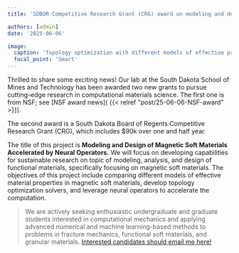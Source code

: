```yaml
---
title: 'SDBOR Competitive Research Grant (CRG) award on modeling and design of magnetic soft materials'

authors: [admin]
date: '2025-06-06'

image:
  caption: 'Topology optimization with different models of effective properties'
  focal_point: 'Smart'
---
```


Thrilled to share some exciting news! Our lab at the South Dakota School of Mines and Technology has been awarded two new grants to pursue cutting-edge research in computational materials science. The first one is from NSF; see [NSF award news]( {{< relref "post/25-06-06-NSF-award" >}}).

The second award is a South Dakota Board of Regents Competitive Research Grant (CRG), which includes $90k over one and half year. 

The title of this project is **Modeling and Design of Magnetic Soft Materials Accelerated by Neural Operators.** We will focus on developing capabilities for sustainable research on topic of modeling, analysis, and design of functional materials, specifically focusing on magnetic soft materials. The objectives of this project include comparing different models of effective material properties in magnetic soft materials, develop topology optimization solvers, and leverage neural operators to accelerate the computation. 

> We are actively seeking enthusiastic undergraduate and graduate students interested in computational mechanics and applying advanced numerical and machine learning-based methods to problems in fracture mechanics, functional soft materials, and granular materials. [Interested candidates should email me here!](mailto:prashant.jha@sdsmt.edu)


